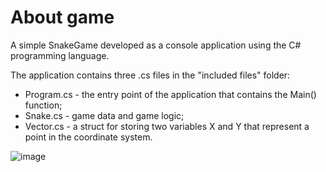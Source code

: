 # About game

A simple SnakeGame developed as a console application using the C# programming language.

The application contains three .cs files in the "included files" folder:
* Program.cs - the entry point of the application that contains the Main() function;
* Snake.cs - game data and game logic;
* Vector.cs - a struct for storing two variables X and Y that represent a point in the coordinate system.

![image](https://github.com/user-attachments/assets/41c136f6-750d-41eb-98c9-99d562bc627f)
